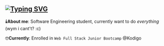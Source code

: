 ## [![Typing SVG](https://readme-typing-svg.demolab.com/?font=Terminess+Nerd+Font+Mono&size=20&duration=2000&pause=500&color=ffe0f3&background=FFFFFF00&vCenter=true&random=true&width=540&height=40&lines=Luz+:p;work+in+progress;idk;holi;prob+at+a+sidequest+rn)](https://git.io/typing-svg)

🕯️**About me**: Software Engineering student, currently want to do _everything_ (wym i cant't? :c) 

🤓**Currently**: Enrolled in `Web Full Stack Junior Bootcamp` @Kodigo
<!--
**luzdl/luzdl** is a ✨ _special_ ✨ repository because its `README.md` (this file) appears on your GitHub profile.

Here are some ideas to get you started:

- 🔭 I’m currently working on ...
- 🌱 I’m currently learning ...
- 👯 I’m looking to collaborate on ...
- 🤔 I’m looking for help with ...
- 💬 Ask me about ...
- 📫 How to reach me: ...
- 😄 Pronouns: ...
- ⚡ Fun fact: ...
-->

